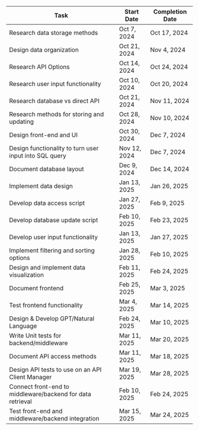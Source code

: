 | Task                                         | Start Date   | Completion Date |
|----------------------------------------------|--------------|-----------------|
| Research data storage methods                | Oct 7, 2024  | Oct 17, 2024    |
| Design data organization                     | Oct 21, 2024 | Nov 4, 2024     |
| Research API Options                         | Oct 14, 2024 | Oct 24, 2024    |
| Research user input functionality            | Oct 10, 2024 | Oct 20, 2024    |
| Research database vs direct API              | Oct 21, 2024 | Nov 11, 2024    |
| Research methods for storing and updating    | Oct 28, 2024 | Nov 10, 2024    |
| Design front-end and UI                      | Oct 30, 2024 | Dec 7, 2024     |
| Design functionality to turn user input into SQL query | Nov 12, 2024 | Dec 7, 2024 |
| Document database layout                     | Dec 9, 2024  | Dec 14, 2024    |
| Implement data design                        | Jan 13, 2025 | Jan 26, 2025    |
| Develop data access script                   | Jan 27, 2025 | Feb 9, 2025     |
| Develop database update script               | Feb 10, 2025 | Feb 23, 2025    |
| Develop user input functionality             | Jan 13, 2025 | Jan 27, 2025    |
| Implement filtering and sorting options      | Jan 28, 2025 | Feb 10, 2025    |
| Design and implement data visualization      | Feb 11, 2025 | Feb 24, 2025    |
| Document frontend                            | Feb 25, 2025 | Mar 3, 2025     |
| Test frontend functionality                  | Mar 4, 2025  | Mar 14, 2025    |
| Design & Develop GPT/Natural Language        | Feb 24, 2025 | Mar 10, 2025    |
| Write Unit tests for backend/middleware      | Mar 11, 2025 | Mar 20, 2025    |
| Document API access methods                  | Mar 11, 2025 | Mar 18, 2025    |
| Design API tests to use on an API Client Manager | Mar 19, 2025 | Mar 28, 2025 |
| Connect front-end to middleware/backend for data retrieval | Feb 10, 2025 | Feb 24, 2025 |
| Test front-end and middleware/backend integration | Mar 15, 2025 | Mar 24, 2025 |
